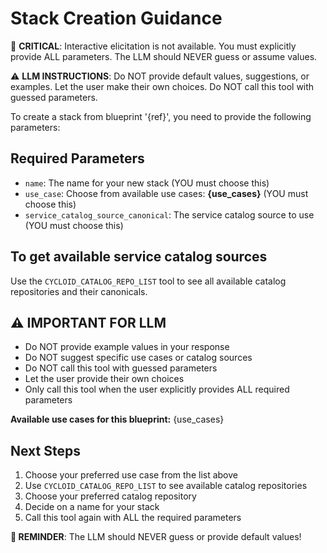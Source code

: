 # Stack Creation Guidance

🚨 **CRITICAL**: Interactive elicitation is not available. You must explicitly provide ALL parameters. The LLM should NEVER guess or assume values.

⚠️ **LLM INSTRUCTIONS**: Do NOT provide default values, suggestions, or examples. Let the user make their own choices. Do NOT call this tool with guessed parameters.

To create a stack from blueprint '{ref}', you need to provide the following parameters:

## Required Parameters
- `name`: The name for your new stack (YOU must choose this)
- `use_case`: Choose from available use cases: **{use_cases}** (YOU must choose this)
- `service_catalog_source_canonical`: The service catalog source to use (YOU must choose this)

## To get available service catalog sources
Use the `CYCLOID_CATALOG_REPO_LIST` tool to see all available catalog repositories and their canonicals.

## ⚠️ IMPORTANT FOR LLM
- Do NOT provide example values in your response
- Do NOT suggest specific use cases or catalog sources
- Do NOT call this tool with guessed parameters
- Let the user provide their own choices
- Only call this tool when the user explicitly provides ALL required parameters

**Available use cases for this blueprint:** {use_cases}

## Next Steps
1. Choose your preferred use case from the list above
2. Use `CYCLOID_CATALOG_REPO_LIST` to see available catalog repositories
3. Choose your preferred catalog repository
4. Decide on a name for your stack
5. Call this tool again with ALL the required parameters

**🚨 REMINDER**: The LLM should NEVER guess or provide default values!
